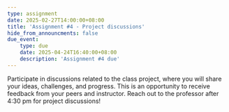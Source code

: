 ```yaml
---
type: assignment
date: 2025-02-27T14:00:00+08:00
title: 'Assignment #4 - Project discussions'
hide_from_announcments: false
due_event: 
    type: due
    date: 2025-04-24T16:40:00+08:00
    description: 'Assignment #4 due'
---
```

Participate in discussions related to the class project, where you will share your ideas, challenges, and progress. This is an opportunity to receive feedback from your peers and instructor. Reach out to the professor after 4:30 pm for project discussions! 